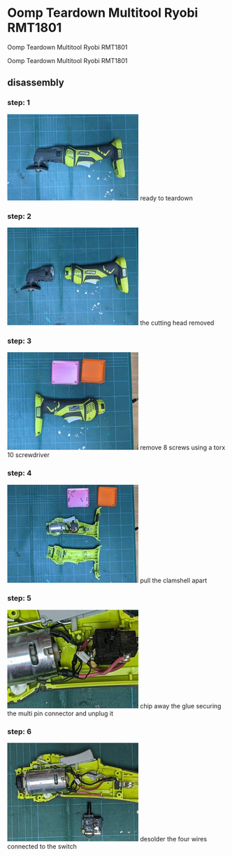 # Oomp Teardown Multitool Ryobi RMT1801
Oomp Teardown Multitool Ryobi RMT1801

Oomp Teardown Multitool Ryobi RMT1801  


## disassembly
### step: 1
[![](images/disassembly_1_300.jpg)](images/disassembly_1.jpg)
ready to teardown
### step: 2
[![](images/disassembly_2_300.jpg)](images/disassembly_2.jpg)
the cutting head removed
### step: 3
[![](images/disassembly_3_300.jpg)](images/disassembly_3.jpg)
remove 8 screws using a torx 10 screwdriver
### step: 4
[![](images/disassembly_4_300.jpg)](images/disassembly_4.jpg)
pull the clamshell apart
### step: 5
[![](images/disassembly_5_300.jpg)](images/disassembly_5.jpg)
chip away the glue securing the multi pin connector and unplug it
### step: 6
[![](images/disassembly_6_300.jpg)](images/disassembly_6.jpg)
desolder the four wires connected to the switch










